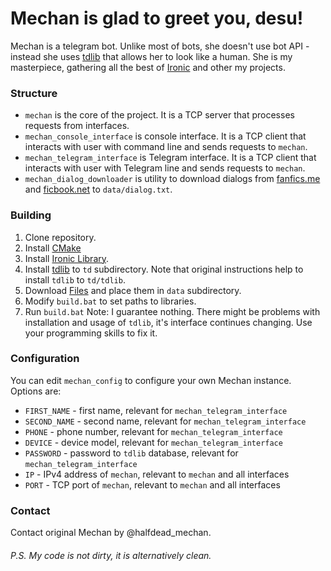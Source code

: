 # Mechan is glad to greet you, desu!
Mechan is a telegram bot. Unlike most of bots, she doesn't use bot API \- instead she uses [tdlib](https://core.telegram.org/tdlib) that allows her to look like a human. She is my masterpiece, gathering all the best of [Ironic](https://github.com/Meta-chan/ironic_library) and other my projects.

### Structure
 - `mechan` is the core of the project. It is a TCP server that processes requests from interfaces.
 - `mechan_console_interface` is console interface. It is a TCP client that interacts with user with command line and sends requests to `mechan`.
 - `mechan_telegram_interface` is Telegram interface. It is a TCP client that interacts with user with Telegram line and sends requests to `mechan`.
 - `mechan_dialog_downloader` is utility to download dialogs from [fanfics.me](https://fanfics.me) and [ficbook.net](https://ficbook.net) to `data/dialog.txt`.

### Building
1) Clone repository.
2) Install [CMake](https://cmake.org)
3) Install [Ironic Library](https://github.com/Meta-chan/ironic_library).
4) Install [tdlib](https://core.telegram.org/tdlib) to `td` subdirectory. Note that original instructions help to install `tdlib` to `td/tdlib`.
5) Download [Files](https://drive.google.com/drive/folders/145HLT_S2EaRzAvD0R1s121Do4rLAN5V9?usp=sharing) and place them in `data` subdirectory.
6) Modify `build.bat` to set paths to libraries.
7) Run `build.bat`
Note: I guarantee nothing. There might be problems with installation and usage of `tdlib`, it's interface continues changing. Use your programming skills to fix it.

### Configuration
You can edit `mechan_config` to configure your own Mechan instance. Options are:
 - `FIRST_NAME` \- first name, relevant for `mechan_telegram_interface`
 - `SECOND_NAME` \- second name, relevant for `mechan_telegram_interface`
 - `PHONE` \- phone number, relevant for `mechan_telegram_interface`
 - `DEVICE` \- device model, relevant for `mechan_telegram_interface`
 - `PASSWORD` \- password to `tdlib` database, relevant for `mechan_telegram_interface`
 - `IP` \- IPv4 address of `mechan`, relevant to `mechan` and all interfaces
 - `PORT` \- TCP port of `mechan`, relevant to `mechan` and all interfaces

### Contact
Contact original Mechan by @halfdead_mechan.

###### P.S. My code is not dirty, it is alternatively clean.